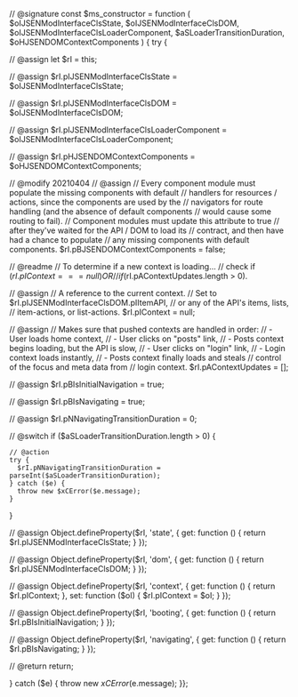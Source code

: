 // @signature
const $ms_constructor = function (
  $oIJSENModInterfaceClsState,
  $oIJSENModInterfaceClsDOM,
  $oIJSENModInterfaceClsLoaderComponent,
  $aSLoaderTransitionDuration,
  $oHJSENDOMContextComponents
) {
try {
  
  // @assign
  let $rI = this;
  
  // @assign
  $rI.pIJSENModInterfaceClsState = $oIJSENModInterfaceClsState;
  
  // @assign
  $rI.pIJSENModInterfaceClsDOM = $oIJSENModInterfaceClsDOM;
  
  // @assign
  $rI.pIJSENModInterfaceClsLoaderComponent = $oIJSENModInterfaceClsLoaderComponent;
  
  // @assign
  $rI.pHJSENDOMContextComponents = $oHJSENDOMContextComponents;
  
  // @modify 20210404
  // @assign
  //  Every component module must populate the missing components with default
  //  handlers for resources / actions, since the components are used by the
  //  navigators for route handling (and the absence of default components
  //  would cause some routing to fail).
  //  Component modules must update this attribute to true
  //  after they've waited for the API / DOM to load its
  //  contract, and then have had a chance to populate
  //  any missing components with default components.
  $rI.pBJSENDOMContextComponents = false;
  
  // @readme
  //  To determine if a new context is loading...
  //  check if ($rI.pIContext === null) OR
  //  if ($rI.pAContextUpdates.length > 0).
  
  // @assign
  //  A reference to the current context.
  //  Set to $rI.pIJSENModInterfaceClsDOM.pIItemAPI,
  //  or any of the API's items, lists,
  //  item-actions, or list-actions.
  $rI.pIContext = null;
  
  // @assign
  //  Makes sure that pushed contexts are handled in order:
  //  - User loads home context,
  //  - User clicks on "posts" link,
  //  - Posts context begins loading, but the API is slow,
  //  - User clicks on "login" link,
  //  - Login context loads instantly,
  //  - Posts context finally loads and steals
  //    control of the focus and meta data from
  //    login context.
  $rI.pAContextUpdates = [];
  
  // @assign
  $rI.pBIsInitialNavigation = true;
  
  // @assign
  $rI.pBIsNavigating = true;
  
  // @assign
  $rI.pNNavigatingTransitionDuration = 0;
  
  // @switch
  if ($aSLoaderTransitionDuration.length > 0) {
    
    // @action
    try {
      $rI.pNNavigatingTransitionDuration = parseInt($aSLoaderTransitionDuration);
    } catch ($e) {
      throw new $xCError($e.message);
    }
    
  }
  
  // @assign
  Object.defineProperty($rI, 'state', {
    get: function () {
      return $rI.pIJSENModInterfaceClsState;
    }
  });
  
  // @assign
  Object.defineProperty($rI, 'dom', {
    get: function () {
      return $rI.pIJSENModInterfaceClsDOM;
    }
  });
  
  // @assign
  Object.defineProperty($rI, 'context', {
    get: function () {
      return $rI.pIContext;
    },
    set: function ($oI) {
      $rI.pIContext = $oI;
    }
  });
  
  // @assign
  Object.defineProperty($rI, 'booting', {
    get: function () {
      return $rI.pBIsInitialNavigation;
    }
  });
  
  // @assign
  Object.defineProperty($rI, 'navigating', {
    get: function () {
      return $rI.pBIsNavigating;
    }
  });
  
  // @return
  return;
  
} catch ($e) {
  throw new $xCError($e.message);
}};
